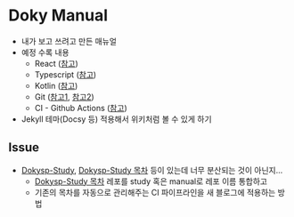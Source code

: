 # Doky Manual
- 내가 보고 쓰려고 만든 매뉴얼
- 예정 수록 내용
  - React ([참고](https://github.com/DokySp-study/react))
  - Typescript ([참고](https://github.com/DokySp-study/typescript))
  - Kotlin ([참고](https://github.com/DokySp-study/kotlin))
  - Git ([참고1](https://github.com/DokySp-study/git-flow-test), [참고2](https://github.com/DokySp-study/git))
  - CI - Github Actions ([참고](https://github.com/DokySp-study/github-actions-practice))
- Jekyll 테마(Docsy 등) 적용해서 위키처럼 볼 수 있게 하기

## Issue
- [Dokysp-Study](https://github.com/DokySp-study), [Dokysp-Study 목차](https://github.com/DokySp/DokySp-study) 등이 있는데 너무 분산되는 것이 아닌지...
  - [Dokysp-Study 목차](https://github.com/DokySp/DokySp-study) 레포를 study 혹은 manual로 레포 이름 통합하고 
  - 기존의 목차를 자동으로 관리해주는 CI 파이프라인을 새 블로그에 적용하는 방법
